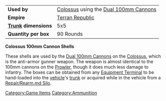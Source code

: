 |                                  |                                                                               |
| -------------------------------- | ----------------------------------------------------------------------------- |
| **Used by**                      | [Colossus](Colossus.md) using the [Dual 100mm Cannons](Dual_100mm_Cannons.md) |
| **Empire**                       | [Terran Republic](Terran_Republic.md)                                         |
| **[Trunk](Trunk.md) dimensions** | 5x5                                                                           |
| **Quantity per box**             | 90 Rounds                                                                     |

**Colossus 100mm Cannon Shells**

These shells are used by the [Dual 100mm
Cannons](Dual_100mm_Cannons.md) on the
[Colossus](Colossus.md), which is the anti-armor gunner weapon.
The weapon is almost identical to the 100mm cannons on the
[Prowler](Prowler.md), though it does much less damage to
infantry. The boxes can be obtained from any [Equipment
Terminal](Equipment_Terminal.md) to be hand-loaded into the
[vehicle](Vehicle.md)'s [trunk](Trunk.md) or acquired
while in the vehicle from a [Repair/Rearm.md
Silo](Repair_Rearm_Silo.md).

[Category:Game Items](Category:Game_Items.md)
[Category:Ammunition](Category:Ammunition.md)
